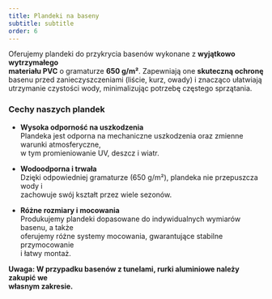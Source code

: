 ```yaml
---
title: Plandeki na baseny
subtitle: subtitle
order: 6
---
```


Oferujemy plandeki do przykrycia basenów wykonane z **wyjątkowo wytrzymałego  
materiału PVC** o gramaturze **650 g/m²**. Zapewniają one **skuteczną ochronę**  
basenu przed zanieczyszczeniami (liście, kurz, owady) i znacząco ułatwiają  
utrzymanie czystości wody, minimalizując potrzebę częstego sprzątania.

### Cechy naszych plandek

- **Wysoka odporność na uszkodzenia**  
  Plandeka jest odporna na mechaniczne uszkodzenia oraz zmienne warunki atmosferyczne,  
  w tym promieniowanie UV, deszcz i wiatr.

- **Wodoodporna i trwała**  
  Dzięki odpowiedniej gramaturze (650 g/m²), plandeka nie przepuszcza wody i  
  zachowuje swój kształt przez wiele sezonów.

- **Różne rozmiary i mocowania**  
  Produkujemy plandeki dopasowane do indywidualnych wymiarów basenu, a także  
  oferujemy różne systemy mocowania, gwarantujące stabilne przymocowanie  
  i łatwy montaż.

**Uwaga: W przypadku basenów z tunelami, rurki aluminiowe należy zakupić we  
własnym zakresie.**